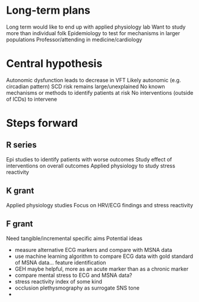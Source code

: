# Long-term plans

Long term would like to end up with applied physiology lab
Want to study more than individual folk
Epidemiology to test for mechanisms in larger populations
Professor/attending in medicine/cardiology

# Central hypothesis

Autonomic dysfunction leads to decrease in VFT
	Likely autonomic (e.g. circadian pattern)
	SCD risk remains large/unexplained
No known mechanisms or methods to identify patients at risk
No interventions (outside of ICDs) to intervene

# Steps forward

## R series

Epi studies to identify patients with worse outcomes
Study effect of interventions on overall outcomes
Applied physiology to study stress reactivity

## K grant

Applied physiology studies
Focus on HRV/ECG findings and stress reactivity

## F grant

Need tangible/incremental specific aims
Potential ideas
- measure alternative ECG markers and compare with MSNA data
- use machine learning algorithm to compare ECG data with gold standard of MSNA data... feature identification
- GEH maybe helpful, more as an acute marker than as a chronic marker
- compare mental stress to ECG and MSNA data?
- stress reactivity index of some kind
- occlusion plethysmography as surrogate SNS tone
- 

